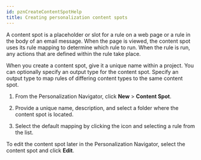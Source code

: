 ```yaml
---
id: pznCreateContentSpotHelp
title: Creating personalization content spots
---
```





A content spot is a placeholder or slot for a rule on a web page or a rule in the body of an email message. When the page is viewed, the content spot uses its rule mapping to determine which rule to run. When the rule is run, any actions that are defined within the rule take place.

When you create a content spot, give it a unique name within a project. You can optionally specify an output type for the content spot. Specify an output type to map rules of differing content types to the same content spot.

1.  From the Personalization Navigator, click **New** \> **Content Spot**.

2.  Provide a unique name, description, and select a folder where the content spot is located.

3.  Select the default mapping by clicking the icon and selecting a rule from the list.


To edit the content spot later in the Personalization Navigator, select the content spot and click **Edit**.


